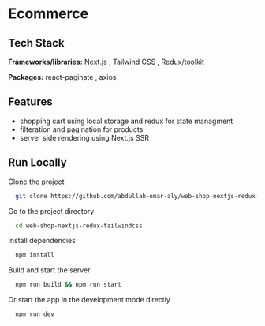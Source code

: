 
# Ecommerce 




## Tech Stack

**Frameworks/libraries:** Next.js , Tailwind CSS , Redux/toolkit

**Packages:** react-paginate , axios

## Features

- shopping cart using local storage and redux for state managment
- filteration and pagination for products
- server side rendering using Next.js SSR



## Run Locally

Clone the project

```bash
  git clone https://github.com/abdullah-omar-aly/web-shop-nextjs-redux-tailwindcss.git
```

Go to the project directory

```bash
  cd web-shop-nextjs-redux-tailwindcss
```

Install dependencies

```bash
  npm install
```
Build and start the server

```bash
  npm run build && npm run start
```

Or start the app in the development mode directly

```bash
  npm run dev
```

